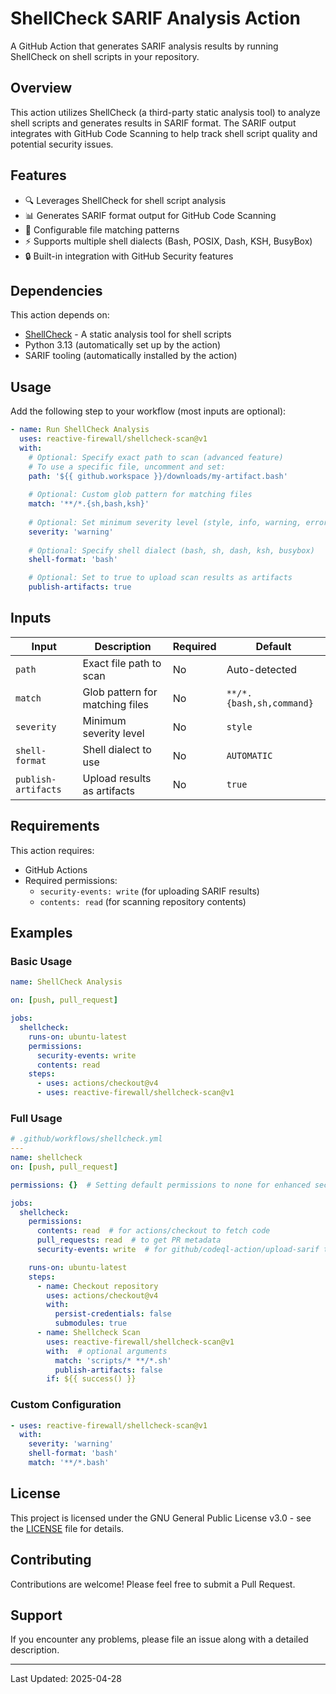 # ShellCheck SARIF Analysis Action

A GitHub Action that generates SARIF analysis results by running ShellCheck on shell scripts
in your repository.

## Overview

This action utilizes ShellCheck (a third-party static analysis tool) to analyze shell scripts
and generates results in SARIF format. The SARIF output integrates with GitHub Code Scanning
to help track shell script quality and potential security issues.

## Features

- 🔍 Leverages ShellCheck for shell script analysis
- 📊 Generates SARIF format output for GitHub Code Scanning
- 🎯 Configurable file matching patterns
- ⚡ Supports multiple shell dialects (Bash, POSIX, Dash, KSH, BusyBox)
- 🔒 Built-in integration with GitHub Security features

## Dependencies

This action depends on:
- [ShellCheck](https://github.com/koalaman/shellcheck) - A static analysis tool for shell scripts
- Python 3.13 (automatically set up by the action)
- SARIF tooling (automatically installed by the action)

## Usage

Add the following step to your workflow (most inputs are optional):

```yaml
- name: Run ShellCheck Analysis
  uses: reactive-firewall/shellcheck-scan@v1
  with:
    # Optional: Specify exact path to scan (advanced feature)
    # To use a specific file, uncomment and set:
    path: '${{ github.workspace }}/downloads/my-artifact.bash'
    
    # Optional: Custom glob pattern for matching files
    match: '**/*.{sh,bash,ksh}'
    
    # Optional: Set minimum severity level (style, info, warning, error)
    severity: 'warning'
    
    # Optional: Specify shell dialect (bash, sh, dash, ksh, busybox)
    shell-format: 'bash'

    # Optional: Set to true to upload scan results as artifacts
    publish-artifacts: true
```

## Inputs

| Input | Description | Required | Default |
|-------|-------------|----------|---------|
| `path` | Exact file path to scan | No | Auto-detected |
| `match` | Glob pattern for matching files | No | `**/*.{bash,sh,command}` |
| `severity` | Minimum severity level | No | `style` |
| `shell-format` | Shell dialect to use | No | `AUTOMATIC` |
| `publish-artifacts` | Upload results as artifacts | No | `true` |

## Requirements

This action requires:
- GitHub Actions
- Required permissions:
  - `security-events: write` (for uploading SARIF results)
  - `contents: read` (for scanning repository contents)

## Examples

### Basic Usage

```yaml
name: ShellCheck Analysis

on: [push, pull_request]

jobs:
  shellcheck:
    runs-on: ubuntu-latest
    permissions:
      security-events: write
      contents: read
    steps:
      - uses: actions/checkout@v4
      - uses: reactive-firewall/shellcheck-scan@v1
```

### Full Usage

```yaml
# .github/workflows/shellcheck.yml
---
name: shellcheck
on: [push, pull_request]

permissions: {}  # Setting default permissions to none for enhanced security

jobs:
  shellcheck:
    permissions:
      contents: read  # for actions/checkout to fetch code
      pull_requests: read  # to get PR metadata
      security-events: write  # for github/codeql-action/upload-sarif to upload SARIF results

    runs-on: ubuntu-latest
    steps:
      - name: Checkout repository
        uses: actions/checkout@v4
        with:
          persist-credentials: false
          submodules: true
      - name: Shellcheck Scan
        uses: reactive-firewall/shellcheck-scan@v1
        with:  # optional arguments
          match: 'scripts/* **/*.sh'
          publish-artifacts: false
        if: ${{ success() }}
```

### Custom Configuration

```yaml
- uses: reactive-firewall/shellcheck-scan@v1
  with:
    severity: 'warning'
    shell-format: 'bash'
    match: '**/*.bash'
```

## License

This project is licensed under the GNU General Public License v3.0 - see the [LICENSE](LICENSE)
file for details.

## Contributing

Contributions are welcome! Please feel free to submit a Pull Request.

## Support

If you encounter any problems, please file an issue along with a detailed description.

---
Last Updated: 2025-04-28
